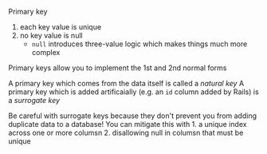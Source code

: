 

Primary key

1. each key value is unique
2. no key value is null
    * `null` introduces three-value logic which makes things much more complex


Primary keys allow you to implement the 1st and 2nd normal forms

A primary key which comes from the data itself is called a _natural key_
A primary key which is added artificaially (e.g. an `id` column added by Rails) is a _surrogate key_

Be careful with surrogate keys because they don't prevent you from adding duplicate data to a database!
    You can mitigate this with
        1. a unique index across one or more columsn
        2. disallowing null in columsn that must be unique
